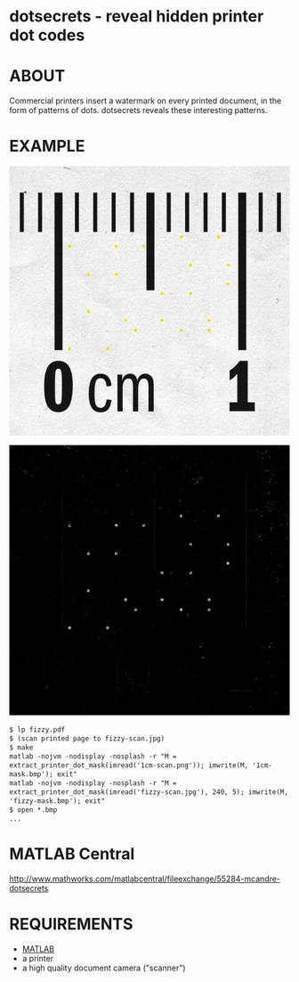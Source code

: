 # dotsecrets - reveal hidden printer dot codes

# ABOUT

Commercial printers insert a watermark on every printed document, in the form of patterns of dots. dotsecrets reveals these interesting patterns.

# EXAMPLE

![high resolution scan of a ruler](https://raw.githubusercontent.com/mcandre/dotsecrets/master/1cm-scan.png)

![dot pattern highlighted](https://raw.githubusercontent.com/mcandre/dotsecrets/master/1cm-mask.bmp)

```
$ lp fizzy.pdf
$ (scan printed page to fizzy-scan.jpg)
$ make
matlab -nojvm -nodisplay -nosplash -r "M = extract_printer_dot_mask(imread('1cm-scan.png')); imwrite(M, '1cm-mask.bmp'); exit"
matlab -nojvm -nodisplay -nosplash -r "M = extract_printer_dot_mask(imread('fizzy-scan.jpg'), 240, 5); imwrite(M, 'fizzy-mask.bmp'); exit"
$ open *.bmp
...
```

# MATLAB Central

http://www.mathworks.com/matlabcentral/fileexchange/55284-mcandre-dotsecrets

# REQUIREMENTS

* [MATLAB](http://www.mathworks.com/products/matlab/)
* a printer
* a high quality document camera ("scanner")
